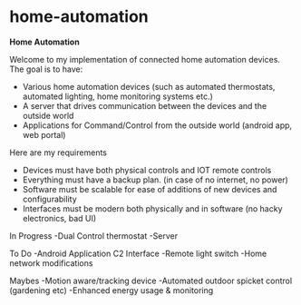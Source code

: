 # home-automation

**Home Automation**

Welcome to my implementation of connected home automation devices. The goal is to have:
- Various home automation devices (such as automated thermostats, automated lighting, home monitoring systems etc.)
- A server that drives communication between the devices and the outside world
- Applications for Command/Control from the outside world (android app, web portal)

Here are my requirements
- Devices must have both physical controls and IOT remote controls
- Everything must have a backup plan. (in case of no internet, no power)
- Software must be scalable for ease of additions of new devices and configurability
- Interfaces must be modern both physically and in software (no hacky electronics, bad UI)

In Progress
-Dual Control thermostat
-Server

To Do
-Android Application C2 Interface
-Remote light switch
-Home network modifications

Maybes
-Motion aware/tracking device
-Automated outdoor spicket control (gardening etc)
-Enhanced energy usage & monitoring
